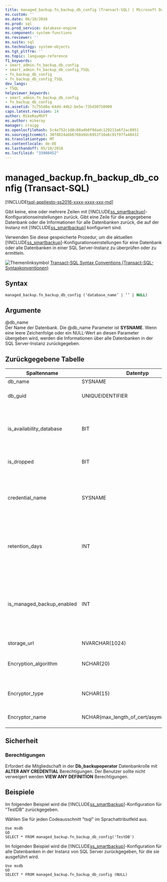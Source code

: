 ```yaml
---
title: managed_backup.fn_backup_db_config (Transact-SQL) | Microsoft Docs
ms.custom: ''
ms.date: 06/10/2016
ms.prod: sql
ms.prod_service: database-engine
ms.component: system-functions
ms.reviewer: ''
ms.suite: sql
ms.technology: system-objects
ms.tgt_pltfrm: ''
ms.topic: language-reference
f1_keywords:
- smart_admin.fn_backup_db_config
- smart_admin.fn_backup_db_config_TSQL
- fn_backup_db_config
- fn_backup_db_config_TSQL
dev_langs:
- TSQL
helpviewer_keywords:
- smart_admin.fn_backup_db_config
- fn_backup_db_config
ms.assetid: 7c755d8a-64dd-44b2-be5e-735d30758900
caps.latest.revision: 14
author: MikeRayMSFT
ms.author: mikeray
manager: craigg
ms.openlocfilehash: 5c4e752c1d8c88a4b0f9dadc129213a6f2ac8951
ms.sourcegitcommit: 38f8824abb6760a9dc6953f10a6c91f97fa48432
ms.translationtype: MT
ms.contentlocale: de-DE
ms.lasthandoff: 05/10/2018
ms.locfileid: "33988452"
---
```

# <a name="managedbackupfnbackupdbconfig-transact-sql"></a>managed_backup.fn_backup_db_config (Transact-SQL)
[!INCLUDE[tsql-appliesto-ss2016-xxxx-xxxx-xxx-md](../../includes/tsql-appliesto-ss2016-xxxx-xxxx-xxx-md.md)]

  Gibt keine, eine oder mehrere Zeilen mit [!INCLUDE[ss_smartbackup](../../includes/ss-smartbackup-md.md)]-Konfigurationseinstellungen zurück. Gibt eine Zeile für die angegebene Datenbank oder die Informationen für alle Datenbanken zurück, die auf der Instanz mit [!INCLUDE[ss_smartbackup](../../includes/ss-smartbackup-md.md)] konfiguriert sind.  
  
 Verwenden Sie diese gespeicherte Prozedur, um die aktuellen [!INCLUDE[ss_smartbackup](../../includes/ss-smartbackup-md.md)]-Konfigurationseinstellungen für eine Datenbank oder alle Datenbanken in einer SQL Server-Instanz zu überprüfen oder zu ermitteln.  
  
 ![Themenlinksymbol](../../database-engine/configure-windows/media/topic-link.gif "Topic link icon") [Transact-SQL Syntax Conventions (Transact-SQL-Syntaxkonventionen)](../../t-sql/language-elements/transact-sql-syntax-conventions-transact-sql.md)  
  
## <a name="syntax"></a>Syntax  
  
```sql  
managed_backup.fn_backup_db_config (‘database_name’ | ‘’ | NULL)  
```  
  
##  <a name="Arguments"></a> Argumente  
 @db_name  
 Der Name der Datenbank. Die @db_name Parameter ist **SYSNAME**. Wenn eine leere Zeichenfolge oder ein NULL-Wert an diesen Parameter übergeben wird, werden die Informationen über alle Datenbanken in der SQL Server-Instanz zurückgegeben.  
  
## <a name="table-returned"></a>Zurückgegebene Tabelle  
  
|Spaltenname|Datentyp|Description|  
|-----------------|---------------|-----------------|  
|db_name|SYSNAME|Datenbankname.|  
|db_guid|UNIQUEIDENTIFIER|Ein Bezeichner, der die Datenbank eindeutig identifiziert.|  
|is_availability_database|BIT|Gibt an, ob die Datenbank einer Verfügbarkeitsgruppe angehört. Der Wert 1 gibt an, dass die Datenbank eine Verfügbarkeitsdatenbank ist, der Wert 0, dass dies nicht der Fall ist.|  
|is_dropped|BIT|Der Wert 1 gibt an, dass es sich um eine gelöschte Datenbank handelt.|  
|credential_name|SYSNAME|Der Name der SQL-Anmeldeinformationen, der zur Authentifizierung beim Speicherkonto verwendet wird. Ein NULL-Wert gibt an, dass keine SQL-Anmeldeinformationen festgelegt sind.|  
|retention_days|INT|Die aktuelle Beibehaltungsdauer in Tagen. Ein NULL-Wert gibt an, dass [!INCLUDE[ss_smartbackup](../../includes/ss-smartbackup-md.md)] nie für diese Datenbank konfiguriert wurde.|  
|is_managed_backup_enabled|INT|Gibt an, ob [!INCLUDE[ss_smartbackup](../../includes/ss-smartbackup-md.md)] derzeit für diese Datenbank aktiviert ist. Der Wert 1 gibt an, dass [!INCLUDE[ss_smartbackup](../../includes/ss-smartbackup-md.md)] derzeit aktiviert ist, der Wert 0 gibt an, dass [!INCLUDE[ss_smartbackup](../../includes/ss-smartbackup-md.md)] für diese Datenbank deaktiviert ist.|  
|storage_url|NVARCHAR(1024)|Die URL des Speicherkontos.|  
|Encryption_algorithm|NCHAR(20)|Gibt den aktuellen Verschlüsselungsalgorithmus zurück, der beim Verschlüsseln der Sicherung verwendet werden soll.|  
|Encryptor_type|NCHAR(15)|Gibt die Verschlüsselungseinstellung zurück: Zertifikat oder Asymmetrischer Schlüssel.|  
|Encryptor_name|NCHAR(max_length_of_cert/asymm_key_name)|Der Name des Zertifikats oder des asymmetrischen Schlüssels.|  
  
## <a name="security"></a>Sicherheit  
  
### <a name="permissions"></a>Berechtigungen  
 Erfordert die Mitgliedschaft in der **Db_backupoperator** Datenbankrolle mit **ALTER ANY CREDENTIAL** Berechtigungen. Der Benutzer sollte nicht verweigert werden **VIEW ANY DEFINITION** Berechtigungen.  
  
## <a name="examples"></a>Beispiele  
 Im folgenden Beispiel wird die [!INCLUDE[ss_smartbackup](../../includes/ss-smartbackup-md.md)]-Konfiguration für "TestDB" zurückgegeben.  
  
 Wählen Sie für jeden Codeausschnitt "tsql" im Sprachattributfeld aus.  
  
```  
Use msdb  
GO  
SELECT * FROM managed_backup.fn_backup_db_config('TestDB')  
```  
  
 Im folgenden Beispiel wird die [!INCLUDE[ss_smartbackup](../../includes/ss-smartbackup-md.md)]-Konfiguration für alle Datenbanken in der Instanz von SQL Server zurückgegeben, für die sie ausgeführt wird.  
  
```  
Use msdb  
GO  
SELECT * FROM managed_backup.fn_backup_db_config (NULL)  
```  
  
  

